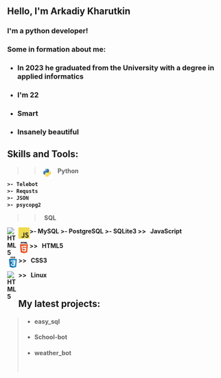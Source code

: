 ## Hello, I'm Arkadiy Kharutkin

### I'm a python developer!

### Some in formation about me:
- ### In 2023 he graduated from the University with a degree in applied informatics
- ### I'm 22
- ### Smart
- ### Insanely beautiful

## Skills and Tools:

>> <p>&nbsp;&nbsp; <b>Python <img align="left" alt="HTML5" width="26px" src="https://raw.githubusercontent.com/github/explore/80688e429a7d4ef2fca1e82350fe8e3517d3494d/topics/python/python.png" /></p>
    >- Telebot
    >- Requsts
    >- JSON
    >- psycopg2
>> &nbsp;&nbsp;SQL
<img align="left" alt="HTML5" width="26px" src="https://cdn-icons-png.flaticon.com/128/5815/5815478.png" />
    >- MySQL
    >- PostgreSQL
    >- SQLite3
>> &nbsp;&nbsp;JavaScript
<img align="left" alt="HTML5" width="26px" src="https://raw.githubusercontent.com/github/explore/80688e429a7d4ef2fca1e82350fe8e3517d3494d/topics/javascript/javascript.png"><br><br>
>> &nbsp;&nbsp;HTML5<img align="left" alt="HTML5" width="26px" src="https://raw.githubusercontent.com/github/explore/80688e429a7d4ef2fca1e82350fe8e3517d3494d/topics/html/html.png"><br><br>
>> &nbsp;&nbsp;CSS3<img align="left" alt="HTML5" width="26px" src="https://raw.githubusercontent.com/github/explore/80688e429a7d4ef2fca1e82350fe8e3517d3494d/topics/css/css.png"><br><br>
>> &nbsp;&nbsp;Linux<img align="left" alt="HTML5" width="26px" src="https://www.pngall.com/wp-content/uploads/5/Linux-PNG-Image-HD.png"><br><br>

## My latest projects:

>- #### easy_sql
>- #### School-bot
>- #### weather_bot
> #### &nbsp;&nbsp;
